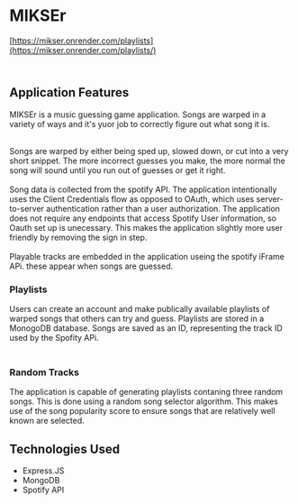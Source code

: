 # MIKSEr


[https://mikser.onrender.com/playlists](https://mikser.onrender.com/playlists/)

## <br> **Application Features**

MIKSEr is a music guessing game application. Songs are warped in a variety of ways and it's yuor job to correctly figure out what song it is. 

<br>
Songs are warped by either being sped up, slowed down, or cut into a very short snippet. The more incorrect guesses you make, the more normal the song will sound until you run out of guesses or get it right.
<br>
<br>
Song data is collected from the spotify API. The application intentionally uses the Client Credentials flow as opposed to OAuth, which uses server-to-server authentication rather than a user authorization.
The application does not require any endpoints that access Spotify User information, so Oauth set up is unecessary. This makes the application slightly more user friendly by removing the sign in step.
<br>
<br>
Playable tracks are embedded in the application useing the spotify iFrame APi. these appear when songs are guessed.

### **Playlists**
Users can create an account and make publically available playlists of warped songs that others can try and guess.
Playlists are stored in a MonogoDB database. Songs are saved as an ID, representing the track ID used by the Spofity APi.
<br> 

### <br> **Random Tracks**

The application is capable of generating playlists contaning three random songs. This is done using a random song selector algorithm. This makes use of the song popularity score to ensure songs that are relatively well known are selected.

## **Technologies Used**


<ul>
    <li>Express.JS</li>
    <li>MongoDB</li>
    <li>Spotify API</li>
</ul>

